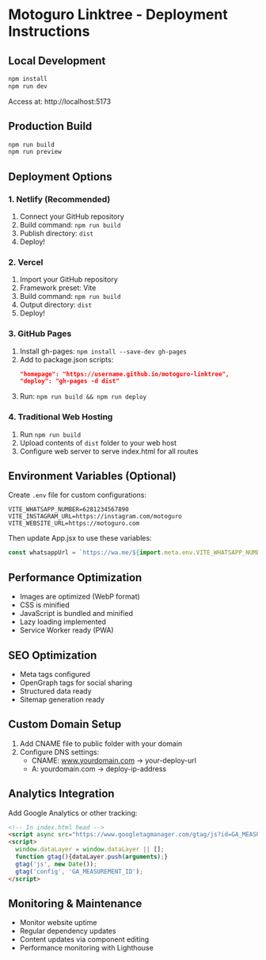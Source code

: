 # Motoguro Linktree - Deployment Instructions

## Local Development

```bash
npm install
npm run dev
```

Access at: http://localhost:5173

## Production Build

```bash
npm run build
npm run preview
```

## Deployment Options

### 1. Netlify (Recommended)
1. Connect your GitHub repository
2. Build command: `npm run build`
3. Publish directory: `dist`
4. Deploy!

### 2. Vercel
1. Import your GitHub repository
2. Framework preset: Vite
3. Build command: `npm run build`
4. Output directory: `dist`
5. Deploy!

### 3. GitHub Pages
1. Install gh-pages: `npm install --save-dev gh-pages`
2. Add to package.json scripts:
   ```json
   "homepage": "https://username.github.io/motoguro-linktree",
   "deploy": "gh-pages -d dist"
   ```
3. Run: `npm run build && npm run deploy`

### 4. Traditional Web Hosting
1. Run `npm run build`
2. Upload contents of `dist` folder to your web host
3. Configure web server to serve index.html for all routes

## Environment Variables (Optional)

Create `.env` file for custom configurations:

```env
VITE_WHATSAPP_NUMBER=6281234567890
VITE_INSTAGRAM_URL=https://instagram.com/motoguro
VITE_WEBSITE_URL=https://motoguro.com
```

Then update App.jsx to use these variables:

```javascript
const whatsappUrl = `https://wa.me/${import.meta.env.VITE_WHATSAPP_NUMBER}`;
```

## Performance Optimization

- Images are optimized (WebP format)
- CSS is minified
- JavaScript is bundled and minified
- Lazy loading implemented
- Service Worker ready (PWA)

## SEO Optimization

- Meta tags configured
- OpenGraph tags for social sharing
- Structured data ready
- Sitemap generation ready

## Custom Domain Setup

1. Add CNAME file to public folder with your domain
2. Configure DNS settings:
   - CNAME: www.yourdomain.com → your-deploy-url
   - A: yourdomain.com → deploy-ip-address

## Analytics Integration

Add Google Analytics or other tracking:

```html
<!-- In index.html head -->
<script async src="https://www.googletagmanager.com/gtag/js?id=GA_MEASUREMENT_ID"></script>
<script>
  window.dataLayer = window.dataLayer || [];
  function gtag(){dataLayer.push(arguments);}
  gtag('js', new Date());
  gtag('config', 'GA_MEASUREMENT_ID');
</script>
```

## Monitoring & Maintenance

- Monitor website uptime
- Regular dependency updates
- Content updates via component editing
- Performance monitoring with Lighthouse
